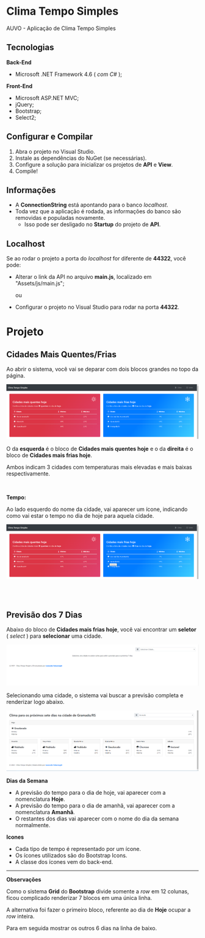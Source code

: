 # Clima Tempo Simples
AUVO - Aplicação de Clima Tempo Simples

## Tecnologias

**Back-End**
- Microsoft .NET Framework 4.6 ( _com C#_ );

**Front-End**
- Microsoft ASP.NET MVC;
- jQuery;
- Bootstrap;
- Select2;

## Configurar e Compilar
1. Abra o projeto no Visual Studio.
2. Instale as dependências do NuGet (se necessárias).
3. Configure a solução para inicializar os projetos de **API** e **View**.
4. Compile!

## Informações
- A **ConnectionString** está apontando para o banco _localhost_.
- Toda vez que a aplicação é rodada, as informações do banco são removidas e populadas novamente.
  - Isso pode ser desligado no **Startup** do projeto de **API**.



## Localhost
Se ao rodar o projeto a porta do _localhost_ for diferente de **44322**, você pode:
- Alterar o link da API no arquivo **main.js**, localizado em "Assets/js/main.js";
  
  ou

- Configurar o projeto no Visual Studio para rodar na porta **44322**. 



# Projeto

## Cidades Mais Quentes/Frias
Ao abrir o sistema, você vai se deparar com dois blocos grandes no topo da página.

![Blocos de Climas](/readme-images/blocos-de-climas.png)

O da **esquerda** é o bloco de **Cidades mais quentes hoje** e o da **direita** é o bloco de **Cidades mais frias hoje**.

Ambos indicam 3 cidades com temperaturas mais elevadas e mais baixas respectivamente.

<br/>

**Tempo:** 

Ao lado esquerdo do nome da cidade, vai aparecer um ícone, indicando como vai estar o tempo no dia de hoje para aquela cidade.

![Blocos de Climas](/readme-images/blocos-de-climas-com-title.png)

<br/>
<br/>

## Previsão dos 7 Dias
Abaixo do bloco de **Cidades mais frias hoje**, você vai encontrar um **seletor** ( _select_ ) para **selecionar** uma cidade.

![Blocos de Climas](/readme-images/selecionar-cidade.png)

Selecionando uma cidade, o sistema vai buscar a previsão completa e renderizar logo abaixo.

![Blocos de Climas](/readme-images/previsao-gramado.png)

**Dias da Semana**
- A previsão do tempo para o dia de hoje, vai aparecer com a nomenclatura **Hoje**.
- A previsão do tempo para o dia de amanhã, vai aparecer com a nomenclatura **Amanhã**.
- O restantes dos dias vai aparecer com o nome do dia da semana normalmente.

**Icones**
- Cada tipo de tempo é representado por um ícone.
- Os ícones utilizados são do Bootstrap Icons.
- A classe dos ícones vem do back-end.


---

**Observações**

Como o sistema **Grid** do **Bootstrap** divide somente a _row_ em 12 colunas, ficou complicado renderizar 7 blocos em uma única linha.

A alternativa foi fazer o primeiro bloco, referente ao dia de **Hoje** ocupar a _row_ inteira. 

Para em seguida mostrar os outros 6 dias na linha de baixo.



